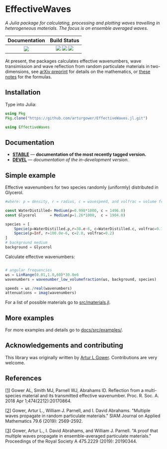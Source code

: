 # EffectiveWaves

*A Julia package for calculating, processing and plotting waves travelling in heterogeneous materials. The focus is on ensemble averaged waves.*

| **Documentation**                                                               | **Build Status**                                                                                |
|:-------------------------------------------------------------------------------:|:-----------------------------------------------------------------------------------------------:|
|[![][docs-dev-img]][docs-dev-url] | [![][travis-img]][travis-url] [![][codecov-img]][codecov-url] [![][coveralls-img]][coveralls-url] |


<!-- You can run Julia on [JuliaBox](https://www.juliabox.com/) in your browser without installation. -->

At present, the packages calculates effective wavenumbers, wave transimission and wave reflection from random particulate materials in two-dimensions, see [arXiv preprint](https://arxiv.org/abs/1712.05427) for details on the mathematics, or [these notes](docs/src/theory/WavesInMultiSpecies.pdf) for the formulas.

## Installation
Type into Julia:
```julia
using Pkg
Pkg.clone("https://github.com/arturgower/EffectiveWaves.jl.git")

using EffectiveWaves
```

## Documentation

- [**STABLE**][docs-stable-url] &mdash; **documentation of the most recently tagged version.**
- [**DEVEL**][docs-dev-url] &mdash; *documentation of the in-development version.*

## Simple example
Effective wavenumbers for two species randomly (uniformly) distributed in Glycerol.
```julia
#where: ρ = density, r = radius, c = wavespeed, and volfrac = volume fraction

const WaterDistilled= Medium(ρ=0.998*1000, c = 1496.0)
const Glycerol      = Medium(ρ=1.26*1000,  c = 1904.0)

species = [
    Specie(ρ=WaterDistilled.ρ,r=30.e-6, c=WaterDistilled.c, volfrac=0.1),
    Specie(ρ=Inf, r=100.0e-6, c=2.0, volfrac=0.2)
]
# background medium
background = Glycerol
```

Calculate effective wavenumbers:
```julia

# angular frequencies
ωs = LinRange(0.01,1.0,60)*30.0e6
wavenumbers = wavenumber_low_volumefraction(ωs, background, species)

speeds = ωs./real(wavenumbers)
attenuations = imag(wavenumbers)
```
For a list of possible materials go to [src/materials.jl](src/materials.jl).

## More examples
For more examples and details go to [docs/src/examples/](docs/src/examples/).

## Acknowledgements and contributing
This library was originally written by [Artur L Gower](https://arturgower.github.io/).
Contributions are very welcome.

## References
[[1]](http://rspa.royalsocietypublishing.org/content/474/2212/20170864) Gower AL, Smith MJ, Parnell WJ, Abrahams ID. Reflection from a multi-species material and its transmitted effective wavenumber. Proc. R. Soc. A. 2018 Apr 1;474(2212):20170864.

[[2]](https://epubs.siam.org/doi/abs/10.1137/18M122306X) Gower, Artur L., William J. Parnell, and I. David Abrahams. "Multiple waves propagate in random particulate materials." SIAM Journal on Applied Mathematics 79.6 (2019): 2569-2592.

[[3]](https://royalsocietypublishing.org/doi/full/10.1098/rspa.2019.0344) Gower, Artur L., I. David Abrahams, and William J. Parnell. "A proof that multiple waves propagate in ensemble-averaged particulate materials." Proceedings of the Royal Society A 475.2229 (2019): 20190344.


[docs-dev-img]: https://img.shields.io/badge/docs-dev-blue.svg
[docs-dev-url]: https://JuliaWaveScattering.github.io/EffectiveWaves.jl/dev

[docs-stable-img]: https://img.shields.io/badge/docs-stable-blue.svg
[docs-stable-url]: https://JuliaWaveScattering.github.io/EffectiveWaves.jl/stable

[travis-img]: https://travis-ci.org/JuliaWaveScattering/EffectiveWaves.jl.svg?branch=master
[travis-url]: https://travis-ci.org/JuliaWaveScattering/EffectiveWaves.jl

[codecov-img]: http://codecov.io/github/JuliaWaveScattering/EffectiveWaves.jl/coverage.svg?branch=master
[codecov-url]: http://codecov.io/github/JuliaWaveScattering/EffectiveWaves.jl?branch=master

[coveralls-img]: https://coveralls.io/repos/github/JuliaWaveScattering/EffectiveWaves.jl/badge.svg?branch=master
[coveralls-url]: https://coveralls.io/github/JuliaWaveScattering/EffectiveWaves.jl?branch=master

[issues-url]: https://github.com/JuliaWaveScattering/EffectiveWaves.jl/issues

